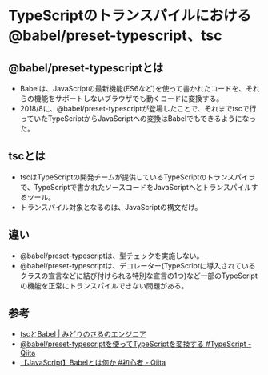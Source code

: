 # TypeScriptのトランスパイルにおける@babel/preset-typescript、tsc

## @babel/preset-typescriptとは
* Babelは、JavaScriptの最新機能(ES6など)を使って書かれたコードを、それらの機能をサポートしないブラウザでも動くコードに変換する。
* 2018/8に、@babel/preset-typescriptが登場したことで、それまでtscで行っていたTypeScriptからJavaScriptへの変換はBabelでもできるようになった。

## tscとは
* tscはTypeScriptの開発チームが提供しているTypeScriptのトランスパイラで、TypeScriptで書かれたソースコードをJavaScriptへとトランスパイルするツール。
* トランスパイル対象となるのは、JavaScriptの構文だけ。

## 違い
* @babel/preset-typescriptは、型チェックを実施しない。
* @babel/preset-typescriptは、デコレーター(TypeScriptに導入されているクラスの宣言などに結び付けられる特別な宣言の1つ)など一部のTypeScriptの機能を正常にトランスパイルできない問題がある。

## 参考
* [tscとBabel \| みどりのさるのエンジニア](https://t-yng.jp/post/tsc-and-babel)
* [@babel/preset\-typescriptを使ってTypeScriptを変換する \#TypeScript \- Qiita](https://qiita.com/nacam403/items/edf3e2c8ff364aff910f)
* [【JavaScript】Babelとは何か \#初心者 \- Qiita](https://qiita.com/mzmz__02/items/e6fbe5e30cc3fd13788f)